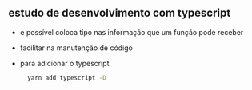 ## estudo de desenvolvimento com typescript

- e possível coloca tipo nas informação que um função pode receber
- facilitar na manutenção de código

- para adicionar o typescript

  ```bash
    yarn add typescript -D
  ```
